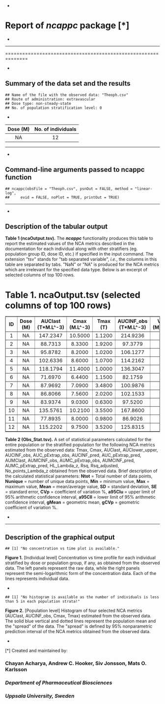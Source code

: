 -
# Report of *ncappc* package [*]
-
------------------------------------------------------------------

==============================================================



-

Summary of the data set and the results
-------------------------------



```
## Name of the file with the observed data: "Theoph.csv"
## Route of administration: extravascular
## Dose type: non-steady-state
## No. of population stratification level: 0
```

-


| Dose (M) | No. of individuals |
|:--------:|:------------------:|
|    NA    |         12         |

-------------------------------
-
Command-line arguments passed to ncappc function
-------------------------------


```
## ncappc(obsFile = "Theoph.csv", psnOut = FALSE, method = "linear-log", 
##     evid = FALSE, noPlot = TRUE, printOut = TRUE)
```


------------------------------
-
Description of the tabular output
------------------------------

**Table 1 (ncaOutput.tsv).** The ***ncappc*** functionality produces this table to report the estimated values of the NCA metrics described in the documentation for each individual along with other stratifiers (eg. population group ID, dose ID, etc.) if specified in the input command. The extension "tsv" stands for "tab separated variable", *i.e.*, the columns in this table are separated by tabs. "NaN" or "NA" is produced for the NCA metrics which are irrelevant for the specified data type. Below is an excerpt of selected columns of top 100 rows.

# Table 1. ncaOutput.tsv (selected columns of top 100 rows)

<!-- html table generated in R 3.3.2 by xtable 1.8-2 package -->
<!-- Thu Jan 26 16:56:31 2017 -->
<table border=1>
<tr> <th> ID </th> <th> Dose
(M) </th> <th> AUClast
(T*M.L^-3) </th> <th> Cmax
(M.L^-3) </th> <th> Tmax
(T) </th> <th> AUCINF_obs
(T*M.L^-3) </th> <th> Vz_obs
(M/M.L^-3) </th> <th> Cl_obs
(M/(T*M.L^-3)) </th> <th> HL_Lambda_z
(T) </th>  </tr>
  <tr> <td align="center"> 1 </td> <td align="center"> NA </td> <td align="center"> 147.2347 </td> <td align="center"> 10.5000 </td> <td align="center"> 1.1200 </td> <td align="center"> 214.9236 </td> <td align="center"> NA </td> <td align="center"> NA </td> <td align="center"> 14.3044 </td> </tr>
  <tr> <td align="center"> 2 </td> <td align="center"> NA </td> <td align="center">  88.7313 </td> <td align="center">  8.3300 </td> <td align="center"> 1.9200 </td> <td align="center">  97.3779 </td> <td align="center"> NA </td> <td align="center"> NA </td> <td align="center">  6.6593 </td> </tr>
  <tr> <td align="center"> 3 </td> <td align="center"> NA </td> <td align="center">  95.8782 </td> <td align="center">  8.2000 </td> <td align="center"> 1.0200 </td> <td align="center"> 106.1277 </td> <td align="center"> NA </td> <td align="center"> NA </td> <td align="center">  6.7661 </td> </tr>
  <tr> <td align="center"> 4 </td> <td align="center"> NA </td> <td align="center"> 102.6336 </td> <td align="center">  8.6000 </td> <td align="center"> 1.0700 </td> <td align="center"> 114.2162 </td> <td align="center"> NA </td> <td align="center"> NA </td> <td align="center">  6.9812 </td> </tr>
  <tr> <td align="center"> 5 </td> <td align="center"> NA </td> <td align="center"> 118.1794 </td> <td align="center"> 11.4000 </td> <td align="center"> 1.0000 </td> <td align="center"> 136.3047 </td> <td align="center"> NA </td> <td align="center"> NA </td> <td align="center">  8.0023 </td> </tr>
  <tr> <td align="center"> 6 </td> <td align="center"> NA </td> <td align="center">  71.6970 </td> <td align="center">  6.4400 </td> <td align="center"> 1.1500 </td> <td align="center">  82.1759 </td> <td align="center"> NA </td> <td align="center"> NA </td> <td align="center">  7.8950 </td> </tr>
  <tr> <td align="center"> 7 </td> <td align="center"> NA </td> <td align="center">  87.9692 </td> <td align="center">  7.0900 </td> <td align="center"> 3.4800 </td> <td align="center"> 100.9876 </td> <td align="center"> NA </td> <td align="center"> NA </td> <td align="center">  7.8467 </td> </tr>
  <tr> <td align="center"> 8 </td> <td align="center"> NA </td> <td align="center">  86.8066 </td> <td align="center">  7.5600 </td> <td align="center"> 2.0200 </td> <td align="center"> 102.1533 </td> <td align="center"> NA </td> <td align="center"> NA </td> <td align="center">  8.5100 </td> </tr>
  <tr> <td align="center"> 9 </td> <td align="center"> NA </td> <td align="center">  83.9374 </td> <td align="center">  9.0300 </td> <td align="center"> 0.6300 </td> <td align="center">  97.5200 </td> <td align="center"> NA </td> <td align="center"> NA </td> <td align="center">  8.4060 </td> </tr>
  <tr> <td align="center"> 10 </td> <td align="center"> NA </td> <td align="center"> 135.5761 </td> <td align="center"> 10.2100 </td> <td align="center"> 3.5500 </td> <td align="center"> 167.8600 </td> <td align="center"> NA </td> <td align="center"> NA </td> <td align="center">  9.2469 </td> </tr>
  <tr> <td align="center"> 11 </td> <td align="center"> NA </td> <td align="center">  77.8935 </td> <td align="center">  8.0000 </td> <td align="center"> 0.9800 </td> <td align="center">  86.9026 </td> <td align="center"> NA </td> <td align="center"> NA </td> <td align="center">  7.2612 </td> </tr>
  <tr> <td align="center"> 12 </td> <td align="center"> NA </td> <td align="center"> 115.2202 </td> <td align="center">  9.7500 </td> <td align="center"> 3.5200 </td> <td align="center"> 125.8315 </td> <td align="center"> NA </td> <td align="center"> NA </td> <td align="center">  6.2865 </td> </tr>
   </table>

**Table 2 (Obs_Stat.tsv).** A set of statistical parameters calculated for the entire population or the stratified population for the following NCA metrics estimated from the observed data: Tmax, Cmax, AUClast, AUClower_upper, AUCINF_obs, AUC_pExtrap_obs, AUCINF_pred, AUC_pExtrap_pred, AUMClast, AUMCINF_obs, AUMC_pExtrap_obs, AUMCINF_pred, AUMC_pExtrap_pred, HL_Lambda_z, Rsq, Rsq_adjusted, No_points_Lambda_z obtained from the observed data. Brief description of the calculated statistical parameters: **Ntot** = Total number of data points, **Nunique** = number of unique data points, **Min** = minimum value, **Max** = maximum value, **Mean** = mean/average value, **SD** = standard deviation, **SE** = standard error, **CVp** = coefficient of variation %, **a95CIu** = upper limit of 95% arithmetic confidence interval, **a95CIl** = lower limit of 95% arithmetic confidence interval, **gMean** = geometric mean, **gCVp** = geometric coefficient of variation %.

-
---------------------------------
Description of the graphical output
------------------------------


```
## [1] "No concentration vs time plot is available."
```

**Figure 1.** [Individual level] Concentration vs time profile for each individual stratified by dose or population group, if any, as obtained from the observed data. The left panels represent the raw data, while the right panels represent the semi-logarithmic form of the concentration data. Each of the lines represents individual data.

-


```
## [1] "No histogram is available as the number of individuals is less than 5 in each population strata!"
```

**Figure 2.** [Population level] Histogram of four selected NCA metrics (AUClast, AUCINF_obs, Cmax, Tmax) estimated from the observed data. The solid blue vertical and dotted lines represent the population mean and the "spread" of the data. The "spread" is defined by 95% nonparametric prediction interval of the NCA metrics obtained from the observed data.



-
[*] Created and maintained by:
### Chayan Acharya, Andrew C. Hooker, Siv Jonsson, Mats O. Karlsson
### *Department of Pharmaceutical Biosciences*
### *Uppsala University, Sweden*

